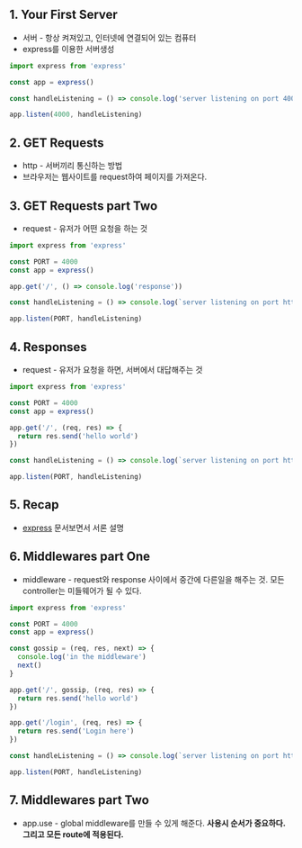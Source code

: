 ## 1. Your First Server
* 서버 - 항상 켜져있고, 인터넷에 연결되어 있는 컴퓨터
* express를 이용한 서버생성
```js
import express from 'express'

const app = express()

const handleListening = () => console.log('server listening on port 4000')

app.listen(4000, handleListening)
```

## 2. GET Requests
* http - 서버끼리 통신하는 방법
* 브라우저는 웹사이트를 request하여 페이지를 가져온다.

## 3. GET Requests part Two
* request - 유저가 어떤 요청을 하는 것
```js
import express from 'express'

const PORT = 4000
const app = express()

app.get('/', () => console.log('response'))

const handleListening = () => console.log(`server listening on port http://localhost:${PORT}`)

app.listen(PORT, handleListening)
```

## 4. Responses
* request - 유저가 요청을 하면, 서버에서 대답해주는 것
```js
import express from 'express'

const PORT = 4000
const app = express()

app.get('/', (req, res) => {
  return res.send('hello world')
})

const handleListening = () => console.log(`server listening on port http://localhost:${PORT}`)

app.listen(PORT, handleListening)
```

## 5. Recap
*  [express](https://expressjs.com/ko/) 문서보면서 서론 설명

## 6. Middlewares part One
* middleware - request와 response 사이에서 중간에 다른일을 해주는 것. 모든 controller는 미들웨어가 될 수 있다.
```js
import express from 'express'

const PORT = 4000
const app = express()

const gossip = (req, res, next) => {
  console.log('in the middleware')
  next()
}

app.get('/', gossip, (req, res) => {
  return res.send('hello world')
})

app.get('/login', (req, res) => {
  return res.send('Login here')
})

const handleListening = () => console.log(`server listening on port http://localhost:${PORT}`)

app.listen(PORT, handleListening)
```
## 7. Middlewares part Two
* app.use - global middleware를 만들 수 있게 해준다. **사용시 순서가 중요하다. 그리고 모든 route에 적용된다.**